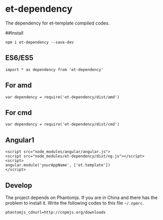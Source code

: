 # et-dependency
The dependency for et-template compiled codes.

##Install

```
npm i et-dependency --save-dev
```

## ES6/ES5
```
import * as dependency from 'et-dependency'
```

## For amd
```
var dependency = require('et-dependency/dist/amd')
```

## For cmd
```
var dependency = require('et-dependency/dist/cmd')
```

## Angular1
```
<script src="node_modules/angular/angular.js">
<script src="node_modules/et-dependency/dist/ng.js"></script>
<script>
angular.module('yourAppName', ['et.template'])
</script>
```

## Develop
The project depends on Phantomjs. If you are in China and there has the problem to install it. Write the following codes to this file `~/.npmrc`.

```
phantomjs_cdnurl=http://cnpmjs.org/downloads
```
